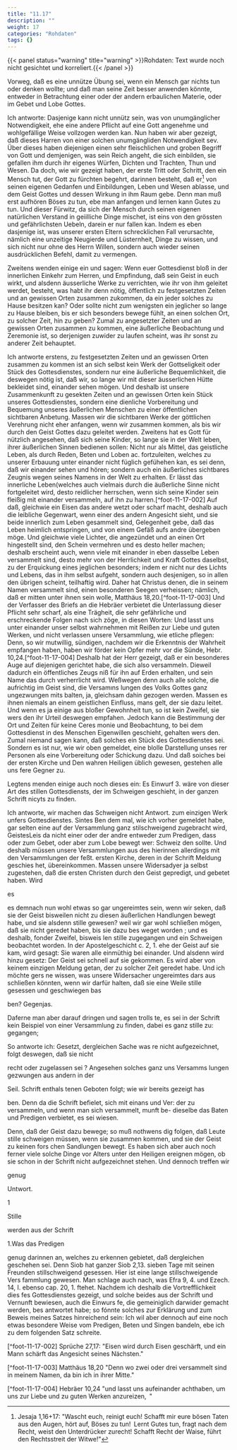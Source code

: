 ```yaml
---
title: "11.17"
description: ""
weight: 17
categories: "Rohdaten"
tags: {}
---
```


{{< panel status="warning" title="warning" >}}Rohdaten: Text wurde noch nicht gesichtet und korreliert.{{< /panel >}}

<!-- Seite 530 -->

Vorweg, daß es eine unnütze
Übung sei, wenn ein Mensch gar nichts tun
oder denken wollte; und daß man seine Zeit besser
anwenden könnte, entweder in Betrachtung einer
oder der andern erbaulichen Materie, oder
im Gebet und Lobe Gottes.

Ich antworte: Dasjenige kann nicht unnütz sein,
was von unumgänglicher Notwendigkeit, ehe eine
andere Pflicht auf eine Gott angenehme und wohlgefällige
Weise vollzogen werden kan. Nun haben
wir aber gezeigt, daß dieses Harren von einer solchen
unumgängliden Notwendigkeit sev. Über dieses
haben diejenigen einen sehr fleischlichen und groben
Begriff von Gott und demjenigen, was sein Reich
angeht, die sich einbilden, sie gefallen ihm durch ihr
eigenes Würfen, Dichten und Trachten, Thun und
Wesen. Da doch, wie wir gezeigt haben, der
erste Tritt oder Schritt, den ein Mensch tut, der
Gott zu fürchten begehrt, darinnen besteht, daß er[^foot-11-17-001]
von seinen eigenen Gedanfen und Einbildungen, Leben
und Wesen ablasse, und dem Geist Gottes und
dessen Wirkung in ihm Raum gebe. Denn man
muß erst aufhören Böses zu tun, ebe man anfangen
und lernen kann Gutes zu tun. Und dieser
Fürwitz, da sich der Mensch durch seinen eigenen natürlichen
Verstand in geiilliche Dinge mischet, ist eins
von den grössten und gefährlichsten Uebeln, darein er
nur fallen kan. Indem es eben dasjenige ist, was
unserer ersten Eltern schrecklichen Fall verursachte,
nämlich eine unzeitige Neugierde und Lüsternheit,
Dinge zu wissen, und sich nicht nur ohne des Herrn
Willen, sondern auch wieder seinen ausdrücklichen
Befehl, damit zu vermengen.

Zweitens wenden einige ein und sagen: Wenn
euer Gottesdienst bloß in der innerlichen Einkehr
zum Herren, und Empfindung, daß sein Geist<!-- Seite 531 -->
in euch wirkt, und alsdenn äusserliche Werke
zu verrichten, wie ihr von ihm geleitet werdet,
besteht, was habt ihr denn nötig, öffentlich zu
festgesetzten Zeiten und an gewissen Orten zusammen
zukommen, da ein jeder solches zu Hause besitzen
kan? Oder sollte nicht zum wenigsten ein
jeglicher so lange zu Hause bleiben, bis er sich
besonders bewege fühlt, an einen solchen Ort,
zu solcher Zeit, hin zu geben? Zumal zu angesetzter
Zeiten und an gewissen Orten zusammen
zu kommen, eine äußerliche Beobachtung und
Zeremonie ist, so derjenigen zuwider zu laufen
scheint, was ihr sonst zu anderer Zeit behauptet.

Ich antworte erstens, zu festgesetzten Zeiten und an
gewissen Orten zusammen zu kommen ist an sich selbst
kein Werk der Gottseligkeit oder Stück des Gottesdienstes,
sondern nur eine äußerliche Bequemlichkeit,
die deswegen nötig ist, daß wir, so lange wir mit
dieser äusserlichen Hütte bekleidet sind, einander sehen
mögen. Und deshalb ist unsere Zusammenkunft
zu gesekten Zeiten und an gewissen Orten kein
Stück unseres Gottesdienstes, sondern eine dienliche
Vorbereitung und Bequemung unseres äußerlichen Menschen
zu einer öffentlichen sichtbaren Anbetung.
Massen wir die sichtbaren Werke der göttlichen Verehrung
nicht eher anfangen, wenn wir zusammen
kommen, als bis wir durch den Geist Gottes dazu
geleitet werden. Zweitens hat es Gott für nützlich
angesehen, daß sich seine Kinder, so lange sie in
der Welt leben, ihrer äußerlichen Sinnen bedienen
sollen: Nicht nur als Mittel, das geistliche Leben,
als durch Reden, Beten und Loben ac. fortzuleiten,
welches zu unserer Erbauung unter einander nicht
füglich gefühehen kan, es sei denn, daß wir einander
sehen und hören; sondern auch ein äußerliches sichtbares<!-- Seite 532 -->
Zeugnis wegen seines Namens in der Welt zu
erhalten. Er lässt das innerliche Leben(welches auch
vielmais durch die äußerliche Sinne nicht fortgeleitet
wird, desto reidlicher herrschen, wenn sich seine
Kinder sein fleißig mit einander versammeln, auf ihn
zu harren.[^foot-11-17-002] Auf daß, gleichwie ein Eisen das andere
wetzt oder scharf macht, deshalb auch die leibliche
Gegenwart, wenn einer des andern Angesicht sieht,
und sie beide innerlich zum Leben gesammelt sind,
Gelegenheit gebe, daß das Leben heimlich entspringen,
und von einem Gefäß aufs andre übergeben
möge. Und gleichwie viele Lichter, die angezündet
und an einen Ort hingestellt sind, den Schein vermehren
und es desto heller machen; deshalb erscheint auch,
wenn viele mit einander in eben dasselbe Leben versammelt
sind, desto mehr von der Herrlichkeit und
Kraft Gottes daselbst, zu der Erquickung eines jeglichen
besonders; indem er nicht nur des Lichts und
Lebens, das in ihm selbst aufgeht, sondern auch desjenigen,
so in allen den übrigen scheint, teilhaftig
wird. Daher hat Christus denen, die in seinem Namen
versammelt sind, einen besonderen Seegen verheissen;
nämlich, daß er mitten unter ihnen sein
wolle, Matthäus 18,20.[^foot-11-17-003] Und der Verfasser des Briefs
an die Hebräer verbietet die Unterlassung dieser Pflicht
sehr scharf, als eine Trägheit, die sehr gefährliche und
erschreckende Folgen nach sich zöge, in diesen Worten:
Und lasst uns unter einander unser selbst wahrnehmen
mit Reißen zur Liebe und guten Werken,
und nicht verlassen unsere Versammlung,
wie etliche pflegen: Denn, so wir mutwillig,
sündigen, nachdem wir die Erkenntnis der
Wahrheit empfangen haben, haben wir förder
kein Opfer mehr vor die Sünde, Hebr. 10,24.[^foot-11-17-004]
Deshalb hat der Herr gezeigt, daß er ein besonderes
Auge auf diejenigen gerichtet habe, die sich also<!-- Seite 533 -->
versammeln. Dieweil dadurch ein öffentliches Zeugs
niß für ihn auf Erden erhalten, und sein Name das
durch verherrlicht wird. Weßwegen denn auch alle
solche, die aufrichtig im Geist sind, die Versamıns
lungen des Volks Gottes ganz ungezwungen mits
balten, ja, gleichsam dahin gezogen werden. Massen
es ihnen niemals an einem geistlichen Einfluss, mans
gelt, der sie dazu leitet. Und wenn es ja einige aus
bloßer Gewohnheit tun, so ist kein Zweifel, sie wers
den ihr Urteil deswegen empfahen. Jedoch kann die
Bestimmung der Ort und Zeiten für keine Ceres
monie und Beobachtung, to bei dem Gottesdienst
in des Menschen Eigenwillen geschieht, gehalten wers
den. Zumal niemand sagen kann, daß solches ein
Stück des Gottesdienstes sei. Sondern es ist nur,
wie wir oben gemeldet, eine blolle Darstellung unses
rer Personen als eine Vorbereitung oder Schickung
dazu. Und daß soiches bei der ersten Kirche und
Den wahren Heiligen üblich gewesen, gestehen alle uns
fere Gegner zu.

Legtens menden einige auch noch dieses ein: Es Einwurf 3.
wäre von dieser Art des stillen Gottesdiensts, der
im Schweigen geschieht, in der ganzen Schrift nicyts
zu finden.

Ich antworte, wir machen das Schweigen nicht Antwort. zum einzigen Werk unfers Gottesdienstes. Sintes Ben dem mal, wie ich vorher gemeldet habe, gar selten eine auf der Versammlung ganz stilschweigend zugebracht wird, GeistesLeis da nicht einer oder der andre entweder zum Predigen, dass oder zum Gebet, oder aber zum Lobe bewegt wer: Schweiz den sollte. Und deshalb müssen unsere Versammlungen aus des hierinnen allerdings mit den Versammlungen der feßt. ersten Kirche, deren in der Schrift Meldung geschies het, übereinkommen. Massen unsere Widersadyer ja selbst zugestehen, daß die ersten Christen durch den Geist gepredigt, und gebetet haben. Wird

es

<!-- Seite 534 -->

es demnach nun wohl etwas so gar ungereimtes sein, wenn wir seken, daß sie der Geist bisweilen nicht zu diesen äußerlichen Handlungen bewegt habe, und sie alsdenn stille gewesen? weil wir gar wohl schließen mögen, daß sie nicht geredet haben, bis sie dazu bes weget worden ; und es deshalb, fonder Zweifel, bisweis len stille zugegangen und ein Schweigen beobachtet worden. In der Apostelgeschicht c. 2, 1. ehe der Geist auf sie kam, wird gesagt: Sie waren alle einmüthig bei einander. Und alsdenn wird hinzu gesetz: Der Geist sei schnell auf sie gekommen. Es wird aber von keinem einzigen Meldung getan, der zu solcher Zeit geredet habe. Und ich möchte gers ne wissen, was unsere Widersacher ungereimtes dars aus schließen könnten, wenn wir darfür halten, daß sie eine Weile stille gesessen und geschwiegen bas

ben? Gegenjas.

Daferne man aber darauf dringen und sagen trolls te, es sei in der Schrift kein Beispiel von einer Versammlung zu finden, dabei es ganz stille zu: gegangen;

So antworte ich: Gesetzt, dergleichen Sache was re nicht aufgezeichnet, folgt deswegen, daß sie nicht

recht oder zugelassen sei ? Angesehen solches ganz uns Versamms lungen gezwungen aus andern in der

Seil. Schrift enthals tenen Geboten folgt; wie wir bereits gezeigt has

ben. Denn da die Schrift befielet, sich mit einans und Ver: der zu versammeln, und wenn man sich versammelt, munft be- dieselbe das Baten und Predigen verbietet, es sei wiesen.

Denn, daß der Geist dazu bewege; so muß nothwens dig folgen, daß Leute stille schweigen müssen, wenn sie zusammen kommen, und sie der Geist zu keinen fors chen Sandlungen bewegt. Es haben sich aber auch noch ferner viele solche Dinge vor Alters unter den Heiligen ereignen mögen, ob sie schon in der Schrift nicht aufgezeichnet stehen. Und dennoch treffen wir

genug

Untwort.

1

Stille

werden aus der Schrift

1.Was das Predigen

<!-- Seite 534 -->

genug darinnen an, welches zu erkennen gebietet, daß dergleichen geschehen sei. Denn Siob hat ganzer Siob 2,13. sieben Tage mit seinen Freunden stillschweigend gesessen. Hier ist eine lange stillschweigende Vers fammlung gewesen. Man schlage auch nach, was Efra 9, 4. und Ezech. 14, I. ebenso cap. 20, 1. ftehet. Nachdem ich deshalb die Vortrefflichkeit dies fes Gottesdienstes gezeigt, und solche beides aus der Schrift und Vernunft bewiesen, auch die Einwurs fe, die gemeiniglich darwider gemacht werden, bes antwortet habe; so fónnte solches zur Erklärung und zum Beweis meines Satzes hinreichend sein: Ich wil aber dennoch auf eine noch etwas besondere Weise vom Predigen, Beten und Singen bandeln, ebe ich zu dem folgenden Satz schreite.

[^foot-11-17-001]: Jesaja 1,16+17: "Wascht euch, reinigt euch! Schafft mir eure bösen Taten aus den Augen, hört auf, Böses zu tun! Lernt Gutes tun, fragt nach dem Recht, weist den Unterdrücker zurecht! Schafft Recht der Waise, führt den Rechtsstreit der Witwe!"

[^foot-11-17-002] Sprüche 27,17: "Eisen wird durch Eisen geschärft, und ein Mann schärft das Angesicht seines Nächsten."

[^foot-11-17-003] Matthäus 18,20 "Denn wo zwei oder drei versammelt sind in meinem Namen, da bin ich in ihrer Mitte."

[^foot-11-17-004] Hebräer 10,24 "und lasst uns aufeinander achthaben, um uns zur Liebe und zu guten Werken anzureizen, "
